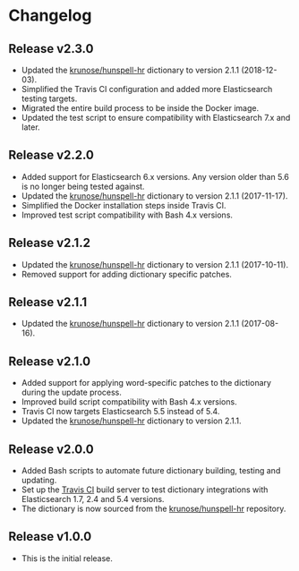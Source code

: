 # Changelog

## Release v2.3.0

* Updated the [krunose/hunspell-hr](https://github.com/krunose/hunspell-hr/blob/master/izmjene-u-rje%C4%8Dniku.md) dictionary to version 2.1.1 (2018-12-03).
* Simplified the Travis CI configuration and added more Elasticsearch testing targets.
* Migrated the entire build process to be inside the Docker image.
* Updated the test script to ensure compatibility with Elasticsearch 7.x and later.

## Release v2.2.0

* Added support for Elasticsearch 6.x versions. Any version older than 5.6 is no longer being tested against.
* Updated the [krunose/hunspell-hr](https://github.com/krunose/hunspell-hr/blob/master/izmjene-u-rje%C4%8Dniku.md) dictionary to version 2.1.1 (2017-11-17).
* Simplified the Docker installation steps inside Travis CI.
* Improved test script compatibility with Bash 4.x versions.

## Release v2.1.2

* Updated the [krunose/hunspell-hr](https://github.com/krunose/hunspell-hr/blob/master/izmjene-u-rje%C4%8Dniku.md) dictionary to version 2.1.1 (2017-10-11).
* Removed support for adding dictionary specific patches.

## Release v2.1.1

* Updated the [krunose/hunspell-hr](https://github.com/krunose/hunspell-hr/blob/master/izmjene-u-rje%C4%8Dniku.md) dictionary to version 2.1.1 (2017-08-16).

## Release v2.1.0

* Added support for applying word-specific patches to the dictionary during the update process.
* Improved build script compatibility with Bash 4.x versions.
* Travis CI now targets Elasticsearch 5.5 instead of 5.4.
* Updated the [krunose/hunspell-hr](https://github.com/krunose/hunspell-hr/blob/master/izmjene-u-rje%C4%8Dniku.md) dictionary to version 2.1.1.

## Release v2.0.0

* Added Bash scripts to automate future dictionary building, testing and updating.
* Set up the [Travis CI](https://travis-ci.org/) build server to test dictionary integrations with Elasticsearch 1.7, 2.4 and 5.4 versions.
* The dictionary is now sourced from the [krunose/hunspell-hr](https://github.com/krunose/hunspell-hr) repository.

## Release v1.0.0

* This is the initial release.
